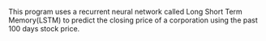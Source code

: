 This program uses a recurrent neural network called Long Short Term Memory(LSTM) to predict the closing price of a corporation using the past 100 days stock price.
